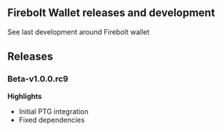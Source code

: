 ## Firebolt Wallet releases and development

See last development around Firebolt wallet

## Releases

### Beta-v1.0.0.rc9

**Highlights**

- Initial PTG integration
- Fixed dependencies
